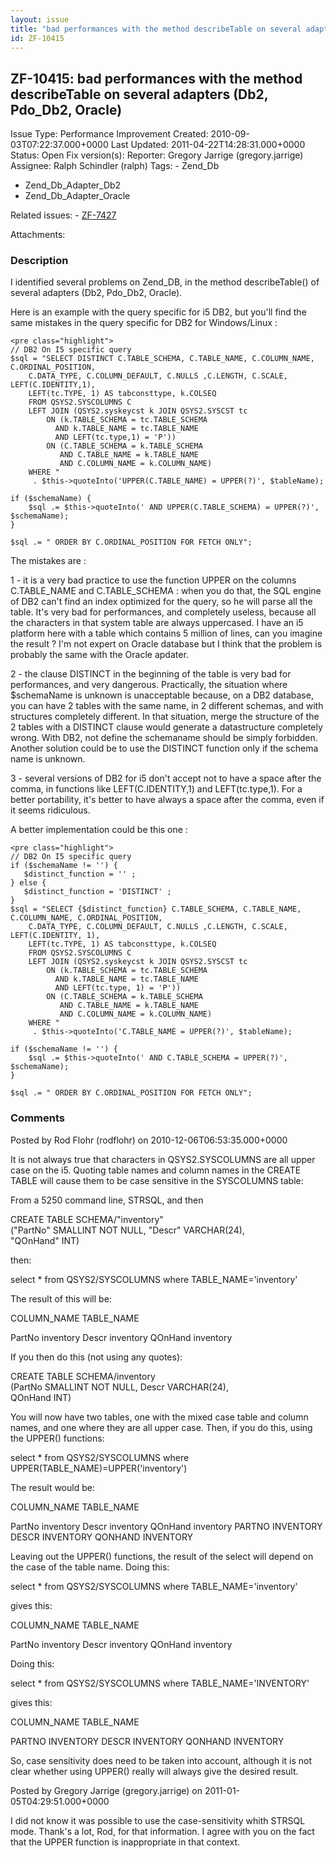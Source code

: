 ```yaml
---
layout: issue
title: "bad performances with the method describeTable on several adapters (Db2, Pdo_Db2, Oracle)"
id: ZF-10415
---
```


ZF-10415: bad performances with the method describeTable on several adapters (Db2, Pdo\_Db2, Oracle)
----------------------------------------------------------------------------------------------------

 Issue Type: Performance Improvement Created: 2010-09-03T07:22:37.000+0000 Last Updated: 2011-04-22T14:28:31.000+0000 Status: Open Fix version(s): 
 Reporter:  Gregory Jarrige (gregory.jarrige)  Assignee:  Ralph Schindler (ralph)  Tags: - Zend\_Db
- Zend\_Db\_Adapter\_Db2
- Zend\_Db\_Adapter\_Oracle
 
 Related issues: - [ZF-7427](/issues/browse/ZF-7427)
 
 Attachments: 
### Description

I identified several problems on Zend\_DB, in the method describeTable() of several adapters (Db2, Pdo\_Db2, Oracle).

Here is an example with the query specific for i5 DB2, but you'll find the same mistakes in the query specific for DB2 for Windows/Linux :

 
    <pre class="highlight">
    // DB2 On I5 specific query
    $sql = "SELECT DISTINCT C.TABLE_SCHEMA, C.TABLE_NAME, C.COLUMN_NAME, C.ORDINAL_POSITION,
        C.DATA_TYPE, C.COLUMN_DEFAULT, C.NULLS ,C.LENGTH, C.SCALE, LEFT(C.IDENTITY,1),
        LEFT(tc.TYPE, 1) AS tabconsttype, k.COLSEQ
        FROM QSYS2.SYSCOLUMNS C
        LEFT JOIN (QSYS2.syskeycst k JOIN QSYS2.SYSCST tc
            ON (k.TABLE_SCHEMA = tc.TABLE_SCHEMA
              AND k.TABLE_NAME = tc.TABLE_NAME
              AND LEFT(tc.type,1) = 'P'))
            ON (C.TABLE_SCHEMA = k.TABLE_SCHEMA
               AND C.TABLE_NAME = k.TABLE_NAME
               AND C.COLUMN_NAME = k.COLUMN_NAME)
        WHERE "
         . $this->quoteInto('UPPER(C.TABLE_NAME) = UPPER(?)', $tableName);
    
    if ($schemaName) {
        $sql .= $this->quoteInto(' AND UPPER(C.TABLE_SCHEMA) = UPPER(?)', $schemaName);
    }
    
    $sql .= " ORDER BY C.ORDINAL_POSITION FOR FETCH ONLY";


The mistakes are :

1 - it is a very bad practice to use the function UPPER on the columns C.TABLE\_NAME and C.TABLE\_SCHEMA : when you do that, the SQL engine of DB2 can't find an index optimized for the query, so he will parse all the table. It's very bad for performances, and completely useless, because all the characters in that system table are always uppercased. I have an i5 platform here with a table which contains 5 million of lines, can you imagine the result ? I'm not expert on Oracle database but I think that the problem is probably the same with the Oracle apdater.

2 - the clause DISTINCT in the beginning of the table is very bad for performances, and very dangerous. Practically, the situation where $schemaName is unknown is unacceptable because, on a DB2 database, you can have 2 tables with the same name, in 2 different schemas, and with structures completely different. In that situation, merge the structure of the 2 tables with a DISTINCT clause would generate a datastructure completely wrong. With DB2, not define the schemaname should be simply forbidden. Another solution could be to use the DISTINCT function only if the schema name is unknown.

3 - several versions of DB2 for i5 don't accept not to have a space after the comma, in functions like LEFT(C.IDENTITY,1) and LEFT(tc.type,1). For a better portability, it's better to have always a space after the comma, even if it seems ridiculous.

A better implementation could be this one :

 
    <pre class="highlight">
    // DB2 On I5 specific query
    if ($schemaName != '') {
       $distinct_function = '' ;
    } else {
       $distinct_function = 'DISTINCT' ;
    }
    $sql = "SELECT {$distinct_function} C.TABLE_SCHEMA, C.TABLE_NAME, C.COLUMN_NAME, C.ORDINAL_POSITION,
        C.DATA_TYPE, C.COLUMN_DEFAULT, C.NULLS ,C.LENGTH, C.SCALE, LEFT(C.IDENTITY, 1),
        LEFT(tc.TYPE, 1) AS tabconsttype, k.COLSEQ
        FROM QSYS2.SYSCOLUMNS C
        LEFT JOIN (QSYS2.syskeycst k JOIN QSYS2.SYSCST tc
            ON (k.TABLE_SCHEMA = tc.TABLE_SCHEMA
              AND k.TABLE_NAME = tc.TABLE_NAME
              AND LEFT(tc.type, 1) = 'P'))
            ON (C.TABLE_SCHEMA = k.TABLE_SCHEMA
               AND C.TABLE_NAME = k.TABLE_NAME
               AND C.COLUMN_NAME = k.COLUMN_NAME)
        WHERE "
         . $this->quoteInto('C.TABLE_NAME = UPPER(?)', $tableName);
    
    if ($schemaName != '') {
        $sql .= $this->quoteInto(' AND C.TABLE_SCHEMA = UPPER(?)', $schemaName);
    }
    
    $sql .= " ORDER BY C.ORDINAL_POSITION FOR FETCH ONLY";


 

 

### Comments

Posted by Rod Flohr (rodflohr) on 2010-12-06T06:53:35.000+0000

It is not always true that characters in QSYS2.SYSCOLUMNS are all upper case on the i5. Quoting table names and column names in the CREATE TABLE will cause them to be case sensitive in the SYSCOLUMNS table:

From a 5250 command line, STRSQL, and then

CREATE TABLE SCHEMA/"inventory"  
 ("PartNo" SMALLINT NOT NULL, "Descr" VARCHAR(24),  
 "QOnHand" INT)

then:

select \* from QSYS2/SYSCOLUMNS where TABLE\_NAME='inventory'

The result of this will be:

COLUMN\_NAME TABLE\_NAME

PartNo inventory Descr inventory QOnHand inventory

If you then do this (not using any quotes):

CREATE TABLE SCHEMA/inventory  
 (PartNo SMALLINT NOT NULL, Descr VARCHAR(24),  
 QOnHand INT)

You will now have two tables, one with the mixed case table and column names, and one where they are all upper case. Then, if you do this, using the UPPER() functions:

select \* from QSYS2/SYSCOLUMNS where UPPER(TABLE\_NAME)=UPPER('inventory')

The result would be:

COLUMN\_NAME TABLE\_NAME

PartNo inventory Descr inventory QOnHand inventory PARTNO INVENTORY DESCR INVENTORY QONHAND INVENTORY

Leaving out the UPPER() functions, the result of the select will depend on the case of the table name. Doing this:

select \* from QSYS2/SYSCOLUMNS where TABLE\_NAME='inventory'

gives this:

COLUMN\_NAME TABLE\_NAME

PartNo inventory Descr inventory QOnHand inventory

Doing this:

select \* from QSYS2/SYSCOLUMNS where TABLE\_NAME='INVENTORY'

gives this:

COLUMN\_NAME TABLE\_NAME

PARTNO INVENTORY DESCR INVENTORY QONHAND INVENTORY

So, case sensitivity does need to be taken into account, although it is not clear whether using UPPER() really will always give the desired result.

 

 

Posted by Gregory Jarrige (gregory.jarrige) on 2011-01-05T04:29:51.000+0000

I did not know it was possible to use the case-sensitivity whith STRSQL mode. Thank's a lot, Rod, for that information. I agree with you on the fact that the UPPER function is inappropriate in that context.

 

 